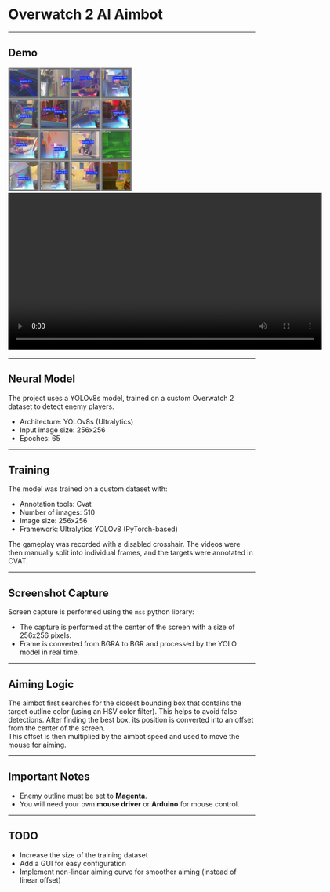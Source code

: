 # Overwatch 2 AI Aimbot
---

## Demo

<img src="overwatch-2-ai-aimbot/demo/predict.jpg" width="50%">
<video src="https://files.catbox.moe/z975q9.mp4" controls width="640"></video>

---
## Neural Model

The project uses a YOLOv8s model, trained on a custom Overwatch 2 dataset to detect enemy players.

- Architecture: YOLOv8s (Ultralytics)
- Input image size: 256x256
- Epoches: 65

---
## Training

The model was trained on a custom dataset with:

- Annotation tools: Cvat
- Number of images: 510
- Image size: 256x256
- Framework: Ultralytics YOLOv8 (PyTorch-based)

The gameplay was recorded with a disabled crosshair.
The videos were then manually split into individual frames, and the targets were annotated in CVAT.

---
## Screenshot Capture

Screen capture is performed using the `mss` python library:

- The capture is performed at the center of the screen with a size of 256x256 pixels.
- Frame is converted from BGRA to BGR and processed by the YOLO model in real time.

---
## Aiming Logic

The aimbot first searches for the closest bounding box that contains the target outline color (using an HSV color filter). This helps to avoid false detections.
After finding the best box, its position is converted into an offset from the center of the screen.  
This offset is then multiplied by the aimbot speed and used to move the mouse for aiming.

---
## Important Notes

- Enemy outline must be set to **Magenta**.
- You will need your own **mouse driver** or **Arduino** for mouse control.

---
## TODO

- Increase the size of the training dataset
- Add a GUI for easy configuration
- Implement non-linear aiming curve for smoother aiming (instead of linear offset)
